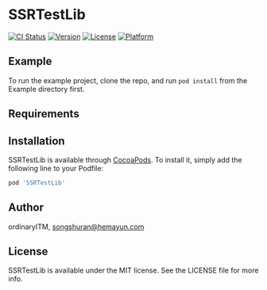 # SSRTestLib

[![CI Status](http://img.shields.io/travis/ordinaryITM/SSRTestLib.svg?style=flat)](https://travis-ci.org/ordinaryITM/SSRTestLib)
[![Version](https://img.shields.io/cocoapods/v/SSRTestLib.svg?style=flat)](http://cocoapods.org/pods/SSRTestLib)
[![License](https://img.shields.io/cocoapods/l/SSRTestLib.svg?style=flat)](http://cocoapods.org/pods/SSRTestLib)
[![Platform](https://img.shields.io/cocoapods/p/SSRTestLib.svg?style=flat)](http://cocoapods.org/pods/SSRTestLib)

## Example

To run the example project, clone the repo, and run `pod install` from the Example directory first.

## Requirements

## Installation

SSRTestLib is available through [CocoaPods](http://cocoapods.org). To install
it, simply add the following line to your Podfile:

```ruby
pod 'SSRTestLib'
```

## Author

ordinaryITM, songshuran@hemayun.com

## License

SSRTestLib is available under the MIT license. See the LICENSE file for more info.
